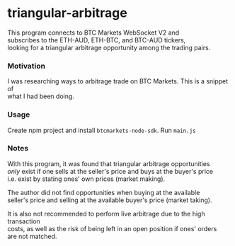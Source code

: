 # triangular-arbitrage
This program connects to BTC Markets WebSocket V2 and \
subscribes to the ETH-AUD, ETH-BTC, and BTC-AUD tickers, \
looking for a triangular arbitrage opportunity among the trading pairs.

### Motivation
I was researching ways to arbitrage trade on BTC Markets. This is a snippet of  \
what I had been doing.

### Usage
Create npm project and install `btcmarkets-node-sdk`. Run `main.js`

### Notes
With this program, it was found that triangular arbitrage opportunities \
*only* exist if one sells at the seller's price and buys at the buyer's price \
i.e. exist by stating ones' own prices (market making).

The author did not find opportunities when buying at the available \
seller's price and selling at the available buyer's price (market taking).

It is also not recommended to perform live arbitrage due to the high transaction \
costs, as well as the risk of being left in an open position if ones' orders \
are not matched.
